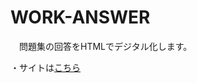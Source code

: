 <!DOCTYPE html>
<html>
  <body>
    <h1>WORK-ANSWER</h1>
    <p>　問題集の回答をHTMLでデジタル化します。</p>
    <p>・サイトは<a href="https://yuito723.github.io/work-answer/">こちら</a></p>
  </body>
</html>
